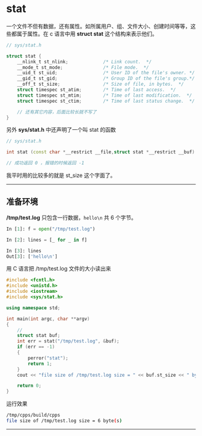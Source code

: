# stat
一个文件不但有数据，还有属性。如所属用户、组、文件大小、创建时间等等，这些都属于属性。在 c 语言中用 **struct stat** 这个结构来表示他们。
```c
// sys/stat.h

struct stat {
    __nlink_t st_nlink;		        /* Link count.  */
    __mode_t st_mode;		        /* File mode.  */
    __uid_t st_uid;		            /* User ID of the file's owner.	*/
    __gid_t st_gid;		            /* Group ID of the file's group.*/
    __off_t st_size;			    /* Size of file, in bytes.  */
    struct timespec st_atim;		/* Time of last access.  */
    struct timespec st_mtim;		/* Time of last modification.  */
    struct timespec st_ctim;		/* Time of last status change.  */

    // 还有其它内容，后面比较长就不写了
}

```

另外 **sys/stat.h** 中还声明了一个叫 stat 的函数
```c++
// sys/stat.h

int stat (const char *__restrict __file,struct stat *__restrict __buf)

// 成功返回 0 ，报错的时候返回 -1
```

我平时用的比较多的就是 st_size 这个字面了。



---

## 准备环境
**/tmp/test.log** 只包含一行数据，`hello\n` 共 6 个字节。
```python
In [1]: f = open("/tmp/test.log")

In [2]: lines = [_ for _ in f]

In [3]: lines
Out[3]: ['hello\n']
```
用 C 语言把 /tmp/test.log 文件的大小读出来
```c++
#include <fcntl.h>
#include <unistd.h>
#include <iostream>
#include <sys/stat.h>

using namespace std;

int main(int argc, char **argv)
{
    //
    struct stat buf;
    int err = stat("/tmp/test.log", &buf);
    if (err == -1)
    {
        perror("stat");
        return 1;
    }
    cout << "file size of /tmp/test.log size = " << buf.st_size << " byte(s) " << endl;

    return 0;
}
```
运行效果
```bash
/tmp/cpps/build/cpps
file size of /tmp/test.log size = 6 byte(s)
```
---


